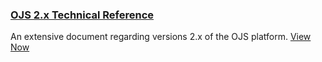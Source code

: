 
### [OJS 2.x Technical Reference](/ojs-2-technical-reference/)

An extensive document regarding versions 2.x of the OJS platform. [View Now](/ojs-2-technical-reference/)
